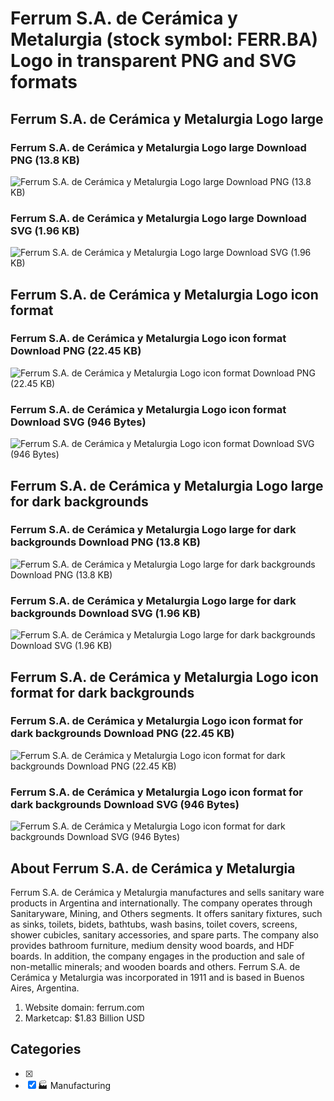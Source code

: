 # Ferrum S.A. de Cerámica y Metalurgia (stock symbol: FERR.BA) Logo in transparent PNG and SVG formats

## Ferrum S.A. de Cerámica y Metalurgia Logo large

### Ferrum S.A. de Cerámica y Metalurgia Logo large Download PNG (13.8 KB)

![Ferrum S.A. de Cerámica y Metalurgia Logo large Download PNG (13.8 KB)](/img/orig/FERR.BA_BIG-08e2f40f.png)

### Ferrum S.A. de Cerámica y Metalurgia Logo large Download SVG (1.96 KB)

![Ferrum S.A. de Cerámica y Metalurgia Logo large Download SVG (1.96 KB)](/img/orig/FERR.BA_BIG-2cbc1770.svg)

## Ferrum S.A. de Cerámica y Metalurgia Logo icon format

### Ferrum S.A. de Cerámica y Metalurgia Logo icon format Download PNG (22.45 KB)

![Ferrum S.A. de Cerámica y Metalurgia Logo icon format Download PNG (22.45 KB)](/img/orig/FERR.BA-5d797695.png)

### Ferrum S.A. de Cerámica y Metalurgia Logo icon format Download SVG (946 Bytes)

![Ferrum S.A. de Cerámica y Metalurgia Logo icon format Download SVG (946 Bytes)](/img/orig/FERR.BA-52106ed0.svg)

## Ferrum S.A. de Cerámica y Metalurgia Logo large for dark backgrounds

### Ferrum S.A. de Cerámica y Metalurgia Logo large for dark backgrounds Download PNG (13.8 KB)

![Ferrum S.A. de Cerámica y Metalurgia Logo large for dark backgrounds Download PNG (13.8 KB)](/img/orig/FERR.BA_BIG.D-6a9f4c38.png)

### Ferrum S.A. de Cerámica y Metalurgia Logo large for dark backgrounds Download SVG (1.96 KB)

![Ferrum S.A. de Cerámica y Metalurgia Logo large for dark backgrounds Download SVG (1.96 KB)](/img/orig/FERR.BA_BIG.D-1c328e41.svg)

## Ferrum S.A. de Cerámica y Metalurgia Logo icon format for dark backgrounds

### Ferrum S.A. de Cerámica y Metalurgia Logo icon format for dark backgrounds Download PNG (22.45 KB)

![Ferrum S.A. de Cerámica y Metalurgia Logo icon format for dark backgrounds Download PNG (22.45 KB)](/img/orig/FERR.BA.D-401aad95.png)

### Ferrum S.A. de Cerámica y Metalurgia Logo icon format for dark backgrounds Download SVG (946 Bytes)

![Ferrum S.A. de Cerámica y Metalurgia Logo icon format for dark backgrounds Download SVG (946 Bytes)](/img/orig/FERR.BA.D-38b2b6f9.svg)

## About Ferrum S.A. de Cerámica y Metalurgia

Ferrum S.A. de Cerámica y Metalurgia manufactures and sells sanitary ware products in Argentina and internationally. The company operates through Sanitaryware, Mining, and Others segments. It offers sanitary fixtures, such as sinks, toilets, bidets, bathtubs, wash basins, toilet covers, screens, shower cubicles, sanitary accessories, and spare parts. The company also provides bathroom furniture, medium density wood boards, and HDF boards. In addition, the company engages in the production and sale of non-metallic minerals; and wooden boards and others. Ferrum S.A. de Cerámica y Metalurgia was incorporated in 1911 and is based in Buenos Aires, Argentina.

1. Website domain: ferrum.com
2. Marketcap: $1.83 Billion USD


## Categories
- [x] 
- [x] 🏭 Manufacturing
